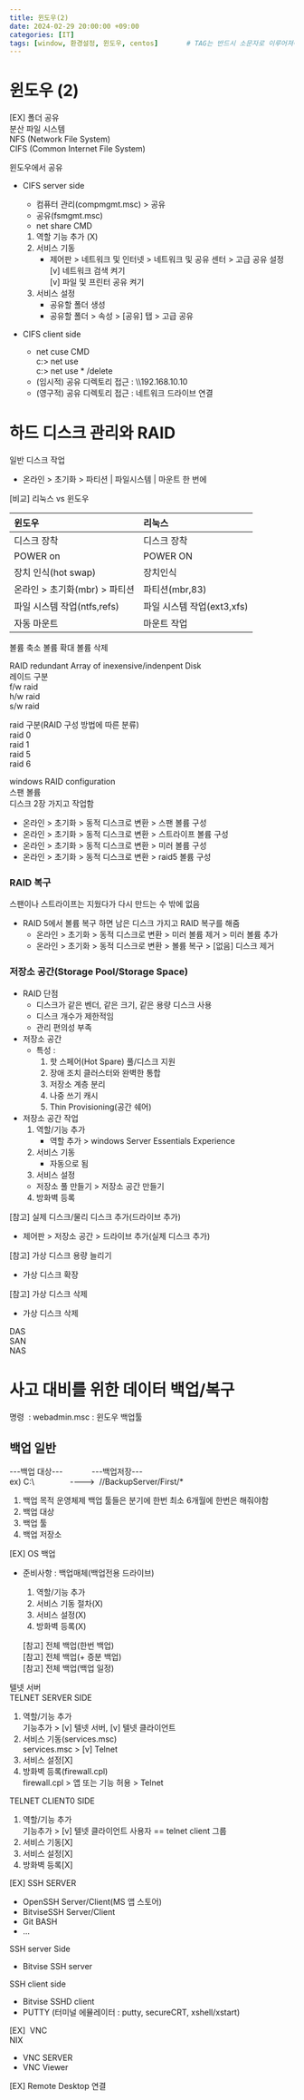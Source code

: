 ```yaml
---
title: 윈도우(2)
date: 2024-02-29 20:00:00 +09:00
categories: [IT]
tags: [window, 환경설정, 윈도우, centos]		# TAG는 반드시 소문자로 이루어져야함!
---
```

# 윈도우 (2)
[EX] 폴더 공유  
분산 파일 시스템  
NFS (Network File System)  
CIFS (Common Internet File System)  

윈도우에서 공유
- CIFS server side
    * 컴퓨터 관리(compmgmt.msc) > 공유 
    * 공유(fsmgmt.msc)
    * net share CMD

    1) 역할 기능 추가 (X)
    2) 서비스 기동
        * 제어판 > 네트워크 및 인터넷 > 네트워크 및 공유 센터 > 고급 공유 설정  
        [v] 네트워크 검색 켜기  
        [v] 파일 및 프린터 공유 켜기
    3) 서비스 설정 
        * 공유할 폴더 생성
        * 공유할 폴더 > 속성 > [공유] 탭 > 고급 공유
- CIFS client side
    * net cuse CMD  
    c:> net use  
    c:> net use * /delete  
    * (임시적) 공유 디렉토리 접근 : \\\192.168.10.10
    * (영구적) 공유 디렉토리 접근 : 네트워크 드라이브 연결


# 하드 디스크 관리와 RAID
일반 디스크 작업
 * 온라인 > 초기화 > 파티션 | 파일시스템 | 마운트 한 번에

[비교] 리눅스 vs 윈도우  

| 윈도우                      | 리눅스          |
|:-----------------------------|:-----------------|
| 디스크 장착           |디스크 장착     |
| POWER on|POWER ON|
| 장치 인식(hot swap) | 장치인식 |
|온라인 > 초기화(mbr) > 파티션 |파티션(mbr,83)|
|파일 시스템 작업(ntfs,refs)|파일 시스템 작업(ext3,xfs)|
|자동 마운트|마운트 작업|


볼륨 축소 볼륨 확대 볼륨 삭제

RAID redundant Array of inexensive/indenpent Disk  
레이드 구분  
f/w raid  
h/w raid  
s/w raid  

raid 구분(RAID 구성 방법에 따른 분류)  
raid 0  
raid 1  
raid 5  
raid 6  

windows RAID configuration  
스팬 볼륨  
디스크 2장 가지고 작업함  
- 온라인 > 초기화 > 동적 디스크로 변환 > 스팬 볼륨 구성  
- 온라인 > 초기화 > 동적 디스크로 변환 > 스트라이프 볼륨 구성  
- 온라인 > 초기화 > 동적 디스크로 변환 > 미러 볼륨 구성  
- 온라인 > 초기화 > 동적 디스크로 변환 > raid5 볼륨 구성

### RAID 복구  
스팬이나 스트라이프는 지웠다가 다시 만드는 수 밖에 없음
- RAID 5에서 볼륨 복구 하면 남은 디스크 가지고 RAID 복구를 해줌
    - 온라인 > 초기화 > 동적 디스크로 변환 > 미러 볼륨 제거 > 미러 볼륨 추가
    - 온라인 > 초기화 > 동적 디스크로 변환 > 볼륨 복구 > [없음] 디스크 제거
### 저장소 공간(Storage Pool/Storage Space)
* RAID 단점
    - 디스크가 같은 벤더, 같은 크기, 같은 용량 디스크 사용
    - 디스크 개수가 제한적임
    - 관리 편의성 부족
* 저장소 공간
    - 특성 : 
        1) 핫 스페어(Hot Spare) 풀/디스크 지원
        2) 장애 조치 클러스터와 완벽한 통합
        3) 저장소 계층 분리
        4) 나중 쓰기 캐시
        5. Thin Provisioning(공간 쉐어)  
* 저장소 공간 작업
    1. 역할/기능 추가
        - 역할 추가 > windows Server Essentials Experience
    2. 서비스 기동
        - 자동으로 됨
    3. 서비스 설정
    - 저장소 풀 만들기 > 저장소 공간 만들기
    4. 방화벽 등록

[참고] 실제 디스크/물리 디스크 추가(드라이브 추가)
* 제어판 > 저장소 공간 > 드라이브 추가(실제 디스크 추가) 

[참고] 가상 디스크 용량 늘리기
* 가상 디스크 확장

[참고] 가상 디스크 삭제
* 가상 디스크 삭제


DAS  
SAN  
NAS  
# 사고 대비를 위한 데이터 백업/복구
명령&nbsp; : webadmin.msc : 윈도우 백업툴

## 백업 일반
---백업 대상--- &nbsp; &nbsp; &nbsp; &nbsp; &nbsp; &nbsp; ---백업저장---  
ex) C:\ &nbsp; &nbsp;&nbsp; &nbsp; &nbsp; &nbsp; &nbsp; &nbsp; ----> &nbsp;//BackupServer/First/*

1. 백업 목적
    운영체제 백업 툴들은 분기에 한번 최소 6개월에 한번은 해줘야함
2. 백업 대상
3. 백업 툴
4. 백업 저장소

[EX] OS 백업
* 준비사항 : 백업매체(백업전용 드라이브)
    1. 역할/기능 추가
    2. 서비스 기동 절차(X)
    3. 서비스 설정(X)
    4. 방화벽 등록(X)

    [참고] 전체 백업(한번 백업)  
    [참고] 전체 백업(+ 증분 백업)  
    [참고] 전체 백업(백업 일정)  

텔넷 서버  
TELNET SERVER SIDE  
1. 역할/기능 추가  
기능추가 > [v] 텔넷 서버, [v] 텔넷 클라이언트
2. 서비스 기동(services.msc)  
services.msc > [v] Telnet
3. 서비스 설정[X]
5. 방화벽 등록(firewall.cpl)  
firewall.cpl > 앱 또는 기능 허용 > Telnet

TELNET CLIENT0 SIDE  
1. 역할/기능 추가  
기능추가 > [v] 텔넷 클라이언트
사용자 == telnet client 그룹
2. 서비스 기동[X]
3. 서비스 설정[X]
5. 방화벽 등록[X]

[EX] SSH SERVER
* OpenSSH Server/Client(MS 앱 스토어)
* BitviseSSH Server/Client
* Git BASH
* ...

SSH server Side
* Bitvise SSH server

SSH client side
* Bitvise SSHD client 
* PUTTY (터미널 에뮬레이터 : putty, secureCRT, xshell/xstart)

[EX] &nbsp;VNC  
NIX
* VNC SERVER
* VNC Viewer

[EX] Remote Desktop 연결
 
